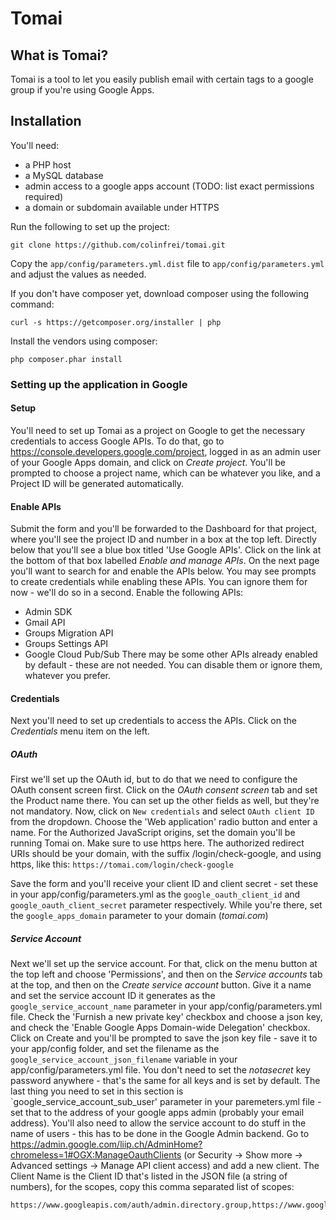 # Tomai

## What is Tomai?
Tomai is a tool to let you easily publish email with certain tags to a google group if you're using Google Apps. 

## Installation
You'll need:
- a PHP host
- a MySQL database
- admin access to a google apps account (TODO: list exact permissions required)
- a domain or subdomain available under HTTPS

Run the following to set up the project:

    git clone https://github.com/colinfrei/tomai.git

Copy the `app/config/parameters.yml.dist` file to `app/config/parameters.yml` and adjust the values as needed.

If you don't have composer yet, download composer using the following command:

    curl -s https://getcomposer.org/installer | php
    
Install the vendors using composer:
    
    php composer.phar install

### Setting up the application in Google
#### Setup
You'll need to set up Tomai as a project on Google to get the necessary credentials to access Google APIs. To do that,
go to https://console.developers.google.com/project, logged in as an admin user of your Google Apps domain, and click on
_Create project_. You'll be prompted to choose a project name, which can be whatever you like, and a Project ID will be generated automatically.

#### Enable APIs
Submit the form and you'll be forwarded to the Dashboard for that project, where you'll see the project ID and number in a box at the top left. Directly below that you'll see a blue box titled 'Use Google APIs'. Click on the link at the bottom of that box labelled _Enable and manage APIs_.
On the next page you'll want to search for and enable the APIs below. You may see prompts to create credentials while enabling these APIs. You can ignore them for now - we'll do so in a second.
Enable the following APIs: 
- Admin SDK
- Gmail API
- Groups Migration API
- Groups Settings API
- Google Cloud Pub/Sub
There may be some other APIs already enabled by default - these are not needed. You can disable them or ignore them, whatever you prefer.

#### Credentials
Next you'll need to set up credentials to access the APIs. Click on the _Credentials_ menu item on the left.

##### OAuth
First we'll set up the OAuth id, but to do that we need to configure the OAuth consent screen first. Click on the _OAuth consent screen_ tab and set the Product name there. You can set up the other fields as well, but they're not mandatory.
Now, click on `New credentials` and select `OAuth client ID` from the dropdown. Choose the 'Web application' radio button and enter a name.
For the Authorized JavaScript origins, set the domain you'll be running Tomai on. Make sure to use https here.
The authorized redirect URIs should be your domain, with the suffix /login/check-google, and using https, like this: `https://tomai.com/login/check-google`

Save the form and you'll receive your client ID and client secret - set these in your app/config/parameters.yml as the `google_oauth_client_id` and `google_oauth_client_secret` parameter respectively.
While you're there, set the `google_apps_domain` parameter to your domain (_tomai.com_)

##### Service Account
Next we'll set up the service account. For that, click on the menu button at the top left and choose 'Permissions', and then on the _Service accounts_ tab at the top, and then on the _Create service account_ button.
Give it a name and set the service account ID it generates as the `google_service_account_name` parameter in your app/config/parameters.yml file. Check the 'Furnish a new private key' checkbox and choose a json key, and check the 'Enable Google Apps Domain-wide Delegation' checkbox.
Click on Create and you'll be prompted to save the json key file - save it to your app/config folder, and set the filename as the `google_service_account_json_filename` variable in your app/config/parameters.yml file.
You don't need to set the _notasecret_ key password anywhere - that's the same for all keys and is set by default.
The last thing you need to set in this section is `google_service_account_sub_user' parameter in your paremeters.yml file - set that to the address of your google apps admin (probably your email address).
You'll also need to allow the service account to do stuff in the name of users - this has to be done in the Google Admin backend. Go to https://admin.google.com/liip.ch/AdminHome?chromeless=1#OGX:ManageOauthClients (or Security -> Show more -> Advanced settings -> Manage API client access) and add a new client. The Client Name is the Client ID that's listed in the JSON file (a string of numbers), for the scopes, copy this comma separated list of scopes:

    https://www.googleapis.com/auth/admin.directory.group,https://www.googleapis.com/auth/apps.groups.migration,https://www.googleapis.com/auth/apps.groups.settings,https://www.googleapis.com/auth/pubsub
